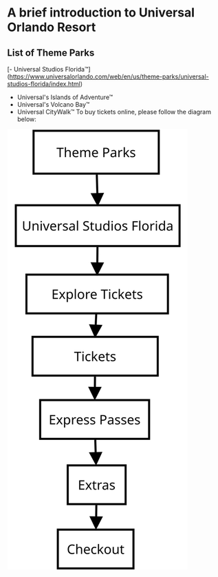 # A brief introduction to **Universal Orlando Resort**
## List of Theme Parks
[- Universal Studios Florida™] (https://www.universalorlando.com/web/en/us/theme-parks/universal-studios-florida/index.html)
- Universal's Islands of Adventure™
- Universal's Volcano Bay™
- Universal CityWalk™
To buy tickets online, please follow the diagram below:
<img src="yifeili_week2.svg" alt="ALT TEXT"/>

<!-- This line can also add the svg diagram ![svg diagram](yifeili_week2.svg) -->